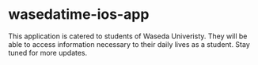 # wasedatime-ios-app

This application is catered to students of Waseda Univeristy. They will be able to access information necessary to their daily lives as a student. Stay tuned for more updates.

